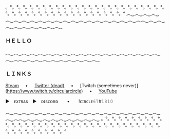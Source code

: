 。°。°。°。°。°。°。°。°。°。°。°。°。°。°。°。°。°。°。°。°。°。°。°。°。°。°。°。°。°。°。°。°。°。°。°。°。°。°。°。°。°。°。°
︵‿︵‿︵‿︵‿︵‿︵‿︵‿︵‿︵‿︵‿︵‿︵‿︵‿︵‿︵‿︵‿︵‿︵‿︵‿︵‿︵︵‿︵‿︵‿︵‿︵‿︵‿︵‿︵‿︵‿︵‿

### ＨＥＬＬＯ

︵‿︵‿︵‿︵‿︵‿︵‿︵‿︵‿︵‿︵‿︵‿︵‿︵‿︵‿︵‿︵‿︵‿︵‿︵‿︵‿︵︵‿︵‿︵‿︵‿︵‿︵‿︵‿︵‿︵‿︵‿

### ＬＩＮＫＳ

[Steam](https://steamcommunity.com/id/circle67/)⠀⠀•⠀⠀[Twitter (dead)](https://twitter.com/circle67_)⠀⠀•⠀⠀[Twitch (~~sometimes~~ never)](https://www.twitch.tv/circularcircle)⠀⠀•⠀⠀[YouTube](https://www.youtube.com/channel/UCq65L258iXbmGhNi93h6wTA)

► ᴇxᴛʀᴀs ► ᴅɪsᴄᴏʀᴅ  •  !ᴄɪʀᴄʟᴇ𝟼𝟽#𝟷𝟾𝟷𝟶

︵‿︵‿︵‿︵‿︵‿︵‿︵‿︵‿︵‿︵‿︵‿︵‿︵‿︵‿︵‿︵‿︵‿︵‿︵‿︵‿︵︵‿︵‿︵‿︵‿︵‿︵‿︵‿︵‿︵‿︵‿
。°。°。°。°。°。°。°。°。°。°。°。°。°。°。°。°。°。°。°。°。°。°。°。°。°。°。°。°。°。°。°。°。°。°。°。°。°。°。°。°。°。°。°
